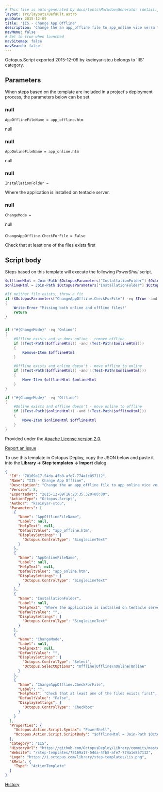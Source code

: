 ```yaml
---
# This file is auto-generated by docs/tools/MarkdownGenerator (detail.js)
layout: src/layouts/Default.astro
pubDate: 2015-12-09
title: 'IIS - Change App Offline'
description: 'Change the an app_offline file to app_online vice versa to turn the maintenance page on and off.'
navMenu: false
# Set to true when launched
navSitemap: false
navSearch: false
---
```


Octopus.Script exported 2015-12-09 by kseinyar-stcu belongs to 'IIS' category.

## Parameters

When steps based on the template are included in a project's deployment process, the parameters below can be set.


<div class="param">

### null

`AppOfflineFileName = app_offline.htm`

null

</div>
        
<div class="param">

### null

`AppOnlineFileName = app_online.htm`

null

</div>
        
<div class="param">

### null

`InstallationFolder = `

Where the application is installed on tentacle server.

</div>
        
<div class="param">

### null

`ChangeMode = `

null

</div>
        
<div class="param">

### 

`ChangeAppOffline.CheckForFile = False`

Check that at least one of the files exists first

</div>
        

## Script body

Steps based on this template will execute the following *PowerShell* script.

```powershell
$offlineHtml = Join-Path $OctopusParameters["InstallationFolder"] $OctopusParameters["AppOfflineFileName"]
$onlineHtml = Join-Path $OctopusParameters["InstallationFolder"] $OctopusParameters["AppOnlineFileName"]

#If neither file exists, throw a fit
if ($OctopusParameters["ChangeAppOffline.CheckForFile"] -eq $True -and !(Test-Path($offlineHtml)) -and !(Test-Path($onlineHtml)))
{
	Write-Error "Missing both online and offline files!"
    return
}


if ("#{ChangeMode}" -eq "Online")
{
    #Offline exists and so does online - remove offline
    if ((Test-Path($offlineHtml)) -and (Test-Path($onlineHtml)))
    {
        Remove-Item $offlineHtml
    }
    
    #Offline exists and online doesn't - move offline to online
    if ((Test-Path($offlineHtml)) -and !(Test-Path($onlineHtml)))
    {
        Move-Item $offlineHtml $onlineHtml
    }
}

if ("#{ChangeMode}" -eq "Offline")
{
    #Online exists and offline doesn't - move online to offline
    if ((Test-Path($onlineHtml)) -and !(Test-Path($offlineHtml)))
    {
        Move-Item $onlineHtml $offlineHtml
    }
}
```

Provided under the [Apache License version 2.0](https://github.com/OctopusDeploy/Library/blob/master/LICENSE.txt).

[Report an issue](https://github.com/OctopusDeploy/Library/issues/new?assignees=&labels=&projects=&template=bug-report.yml&title=Issue%20with%20IIS%20-%20Change%20App%20Offline&step-template=IIS%20-%20Change%20App%20Offline)

<div class="get-json">

To use this template in Octopus Deploy, copy the JSON below and paste it into the **Library → Step templates → Import** dialog.

```json
{
  "Id": "78169a17-54da-4fb8-afe7-774a1e857112",
  "Name": "IIS - Change App Offline",
  "Description": "Change the an app_offline file to app_online vice versa to turn the maintenance page on and off.",
  "Version": 8,
  "ExportedAt": "2015-12-09T16:23:35.320+00:00",
  "ActionType": "Octopus.Script",
  "Author": "kseinyar-stcu",
  "Parameters": [
    {
      "Name": "AppOfflineFileName",
      "Label": null,
      "HelpText": null,
      "DefaultValue": "app_offline.htm",
      "DisplaySettings": {
        "Octopus.ControlType": "SingleLineText"
      }
    },
    {
      "Name": "AppOnlineFileName",
      "Label": null,
      "HelpText": null,
      "DefaultValue": "app_online.htm",
      "DisplaySettings": {
        "Octopus.ControlType": "SingleLineText"
      }
    },
    {
      "Name": "InstallationFolder",
      "Label": null,
      "HelpText": "Where the application is installed on tentacle server.",
      "DefaultValue": "",
      "DisplaySettings": {
        "Octopus.ControlType": "SingleLineText"
      }
    },
    {
      "Name": "ChangeMode",
      "Label": null,
      "HelpText": null,
      "DefaultValue": "",
      "DisplaySettings": {
        "Octopus.ControlType": "Select",
        "Octopus.SelectOptions": "Offline|Offline\nOnline|Online"
      }
    },
    {
      "Name": "ChangeAppOffline.CheckForFile",
      "Label": "",
      "HelpText": "Check that at least one of the files exists first",
      "DefaultValue": "False",
      "DisplaySettings": {
        "Octopus.ControlType": "Checkbox"
      }
    }
  ],
  "Properties": {
    "Octopus.Action.Script.Syntax": "PowerShell",
    "Octopus.Action.Script.ScriptBody": "$offlineHtml = Join-Path $OctopusParameters[\"InstallationFolder\"] $OctopusParameters[\"AppOfflineFileName\"]\n$onlineHtml = Join-Path $OctopusParameters[\"InstallationFolder\"] $OctopusParameters[\"AppOnlineFileName\"]\n\n#If neither file exists, throw a fit\nif ($OctopusParameters[\"ChangeAppOffline.CheckForFile\"] -eq $True -and !(Test-Path($offlineHtml)) -and !(Test-Path($onlineHtml)))\n{\n\tWrite-Error \"Missing both online and offline files!\"\n    return\n}\n\n\nif (\"#{ChangeMode}\" -eq \"Online\")\n{\n    #Offline exists and so does online - remove offline\n    if ((Test-Path($offlineHtml)) -and (Test-Path($onlineHtml)))\n    {\n        Remove-Item $offlineHtml\n    }\n    \n    #Offline exists and online doesn't - move offline to online\n    if ((Test-Path($offlineHtml)) -and !(Test-Path($onlineHtml)))\n    {\n        Move-Item $offlineHtml $onlineHtml\n    }\n}\n\nif (\"#{ChangeMode}\" -eq \"Offline\")\n{\n    #Online exists and offline doesn't - move online to offline\n    if ((Test-Path($onlineHtml)) -and !(Test-Path($offlineHtml)))\n    {\n        Move-Item $onlineHtml $offlineHtml\n    }\n}"
  },
  "Category": "IIS",
  "HistoryUrl": "https://github.com/OctopusDeploy/Library/commits/master/step-templates//opt/buildagent/work/75443764cd38076d/step-templates/iis-change-app-offline-online.json",
  "Website": "/step-templates/78169a17-54da-4fb8-afe7-774a1e857112",
  "Logo": "https://i.octopus.com/library/step-templates/iis.png",
  "$Meta": {
    "Type": "ActionTemplate"
  }
}
```

[History](https://github.com/OctopusDeploy/Library/commits/master/step-templates/https://github.com/OctopusDeploy/Library/commits/master/step-templates//opt/buildagent/work/75443764cd38076d/step-templates/iis-change-app-offline-online.json)

</div>
